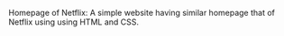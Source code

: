 Homepage of Netflix:
A simple website having similar homepage
that of Netflix using using HTML and
CSS.
